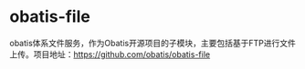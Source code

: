 # obatis-file
obatis体系文件服务，作为Obatis开源项目的子模块，主要包括基于FTP进行文件上传。项目地址：https://github.com/obatis/obatis-file
